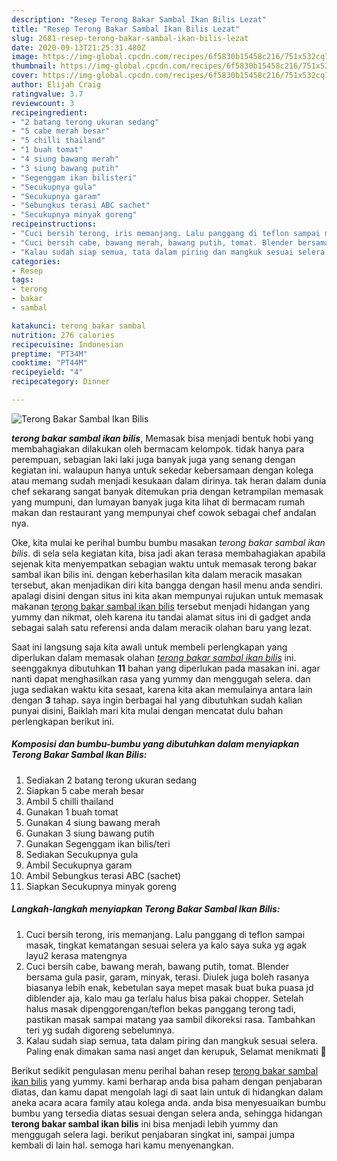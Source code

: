 ```yaml
---
description: "Resep Terong Bakar Sambal Ikan Bilis Lezat"
title: "Resep Terong Bakar Sambal Ikan Bilis Lezat"
slug: 2681-resep-terong-bakar-sambal-ikan-bilis-lezat
date: 2020-09-13T21:25:31.480Z
image: https://img-global.cpcdn.com/recipes/6f5830b15458c216/751x532cq70/terong-bakar-sambal-ikan-bilis-foto-resep-utama.jpg
thumbnail: https://img-global.cpcdn.com/recipes/6f5830b15458c216/751x532cq70/terong-bakar-sambal-ikan-bilis-foto-resep-utama.jpg
cover: https://img-global.cpcdn.com/recipes/6f5830b15458c216/751x532cq70/terong-bakar-sambal-ikan-bilis-foto-resep-utama.jpg
author: Elijah Craig
ratingvalue: 3.7
reviewcount: 3
recipeingredient:
- "2 batang terong ukuran sedang"
- "5 cabe merah besar"
- "5 chilli thailand"
- "1 buah tomat"
- "4 siung bawang merah"
- "3 siung bawang putih"
- "Segenggam ikan bilisteri"
- "Secukupnya gula"
- "Secukupnya garam"
- "Sebungkus terasi ABC sachet"
- "Secukupnya minyak goreng"
recipeinstructions:
- "Cuci bersih terong, iris memanjang. Lalu panggang di teflon sampai masak, tingkat kematangan sesuai selera ya kalo saya suka yg agak layu2 kerasa matengnya"
- "Cuci bersih cabe, bawang merah, bawang putih, tomat. Blender bersama gula pasir, garam, minyak, terasi. Diulek juga boleh rasanya biasanya lebih enak, kebetulan saya mepet masak buat buka puasa jd diblender aja, kalo mau ga terlalu halus bisa pakai chopper. Setelah halus masak dipenggorengan/teflon bekas panggang terong tadi, pastikan masak sampai matang yaa sambil dikoreksi rasa. Tambahkan teri yg sudah digoreng sebelumnya."
- "Kalau sudah siap semua, tata dalam piring dan mangkuk sesuai selera. Paling enak dimakan sama nasi anget dan kerupuk, Selamat menikmati 💞"
categories:
- Resep
tags:
- terong
- bakar
- sambal

katakunci: terong bakar sambal 
nutrition: 276 calories
recipecuisine: Indonesian
preptime: "PT34M"
cooktime: "PT44M"
recipeyield: "4"
recipecategory: Dinner

---
```



![Terong Bakar Sambal Ikan Bilis](https://img-global.cpcdn.com/recipes/6f5830b15458c216/751x532cq70/terong-bakar-sambal-ikan-bilis-foto-resep-utama.jpg)

<b><i>terong bakar sambal ikan bilis</i></b>, Memasak bisa menjadi bentuk hobi yang membahagiakan dilakukan oleh bermacam kelompok. tidak hanya para perempuan, sebagian laki laki juga banyak juga yang senang dengan kegiatan ini. walaupun hanya untuk sekedar kebersamaan dengan kolega atau memang sudah menjadi kesukaan dalam dirinya. tak heran dalam dunia chef sekarang sangat banyak ditemukan pria dengan ketrampilan memasak yang mumpuni, dan lumayan banyak juga kita lihat di bermacam rumah makan dan restaurant yang mempunyai chef cowok sebagai chef andalan nya.



Oke, kita mulai ke perihal bumbu bumbu masakan <i>terong bakar sambal ikan bilis</i>. di sela sela kegiatan kita, bisa jadi akan terasa membahagiakan apabila sejenak kita menyempatkan sebagian waktu untuk memasak terong bakar sambal ikan bilis ini. dengan keberhasilan kita dalam meracik masakan tersebut, akan menjadikan diri kita bangga dengan hasil menu anda sendiri. apalagi disini dengan situs ini kita akan mempunyai rujukan untuk memasak makanan <u>terong bakar sambal ikan bilis</u> tersebut menjadi hidangan yang yummy dan nikmat, oleh karena itu tandai alamat situs ini di gadget anda sebagai salah satu referensi anda dalam meracik olahan baru yang lezat.


Saat ini langsung saja kita awali untuk membeli perlengkapan yang diperlukan dalam memasak olahan <u><i>terong bakar sambal ikan bilis</i></u> ini. seenggaknya dibutuhkan <b>11</b> bahan yang diperlukan pada masakan ini. agar nanti dapat menghasilkan rasa yang yummy dan menggugah selera. dan juga sediakan waktu kita sesaat, karena kita akan memulainya antara lain dengan <b>3</b> tahap. saya ingin berbagai hal yang dibutuhkan sudah kalian punyai disini, Baiklah mari kita mulai dengan mencatat dulu bahan perlengkapan berikut ini.

<!--inarticleads1-->

##### Komposisi dan bumbu-bumbu yang dibutuhkan dalam menyiapkan Terong Bakar Sambal Ikan Bilis:

1. Sediakan 2 batang terong ukuran sedang
1. Siapkan 5 cabe merah besar
1. Ambil 5 chilli thailand
1. Gunakan 1 buah tomat
1. Gunakan 4 siung bawang merah
1. Gunakan 3 siung bawang putih
1. Gunakan Segenggam ikan bilis/teri
1. Sediakan Secukupnya gula
1. Ambil Secukupnya garam
1. Ambil Sebungkus terasi ABC (sachet)
1. Siapkan Secukupnya minyak goreng




<!--inarticleads2-->

##### Langkah-langkah menyiapkan Terong Bakar Sambal Ikan Bilis:

1. Cuci bersih terong, iris memanjang. Lalu panggang di teflon sampai masak, tingkat kematangan sesuai selera ya kalo saya suka yg agak layu2 kerasa matengnya
1. Cuci bersih cabe, bawang merah, bawang putih, tomat. Blender bersama gula pasir, garam, minyak, terasi. Diulek juga boleh rasanya biasanya lebih enak, kebetulan saya mepet masak buat buka puasa jd diblender aja, kalo mau ga terlalu halus bisa pakai chopper. Setelah halus masak dipenggorengan/teflon bekas panggang terong tadi, pastikan masak sampai matang yaa sambil dikoreksi rasa. Tambahkan teri yg sudah digoreng sebelumnya.
1. Kalau sudah siap semua, tata dalam piring dan mangkuk sesuai selera. Paling enak dimakan sama nasi anget dan kerupuk, Selamat menikmati 💞




Berikut sedikit pengulasan menu perihal bahan resep <u>terong bakar sambal ikan bilis</u> yang yummy. kami berharap anda bisa paham dengan penjabaran diatas, dan kamu dapat mengolah lagi di saat lain untuk di hidangkan dalam aneka acara acara family atau kolega anda. anda bisa menyesuaikan bumbu bumbu yang tersedia diatas sesuai dengan selera anda, sehingga hidangan <b>terong bakar sambal ikan bilis</b> ini bisa menjadi lebih yummy dan menggugah selera lagi. berikut penjabaran singkat ini, sampai jumpa kembali di lain hal. semoga hari kamu menyenangkan.
